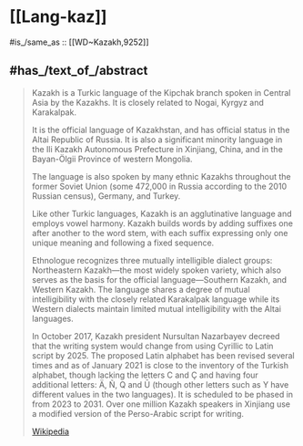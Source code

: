 
# [[Lang-kaz]] 

#is_/same_as :: [[WD~Kazakh,9252]] 

## #has_/text_of_/abstract 

> Kazakh is a Turkic language of the Kipchak branch spoken in Central Asia by the Kazakhs. 
> It is closely related to Nogai, Kyrgyz and Karakalpak. 
> 
> It is the official language of Kazakhstan, and has official status in the Altai Republic of Russia. 
> It is also a significant minority language 
> in the Ili Kazakh Autonomous Prefecture in Xinjiang, China, 
> and in the Bayan-Ölgii Province of western Mongolia. 
> 
> The language is also spoken by many ethnic Kazakhs throughout the former Soviet Union 
> (some 472,000 in Russia according to the 2010 Russian census), Germany, and Turkey.
>
> Like other Turkic languages, Kazakh is an agglutinative language 
> and employs vowel harmony. 
> Kazakh builds words by adding suffixes one after another to the word stem, 
> with each suffix expressing only one unique meaning and following a fixed sequence. 
> 
> Ethnologue recognizes three mutually intelligible dialect groups: Northeastern Kazakh—the most widely spoken variety, which also serves as the basis for the official language—Southern Kazakh, and Western Kazakh. The language shares a degree of mutual intelligibility with the closely related Karakalpak language while its Western dialects maintain limited mutual intelligibility with the Altai languages.
>
> In October 2017, Kazakh president Nursultan Nazarbayev decreed that the writing system would change from using Cyrillic to Latin script by 2025. The proposed Latin alphabet has been revised several times and as of January 2021 is close to the inventory of the Turkish alphabet, though lacking the letters C and Ç and having four additional letters: Ä, Ñ, Q and Ū (though other letters such as Y have different values in the two languages). It is scheduled to be phased in from 2023 to 2031. Over one million Kazakh speakers in Xinjiang use a modified version of the Perso-Arabic script for writing.
>
> [Wikipedia](https://en.wikipedia.org/wiki/Kazakh%20language) 


